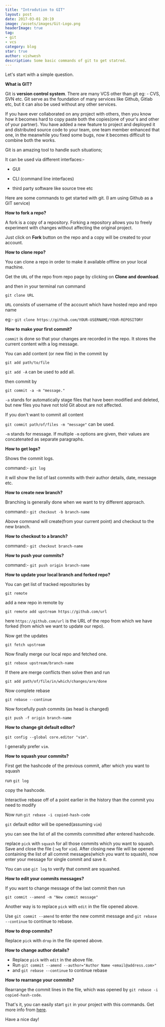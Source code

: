 ```yaml
---
title: "Introdution to GIT"
layout: post
date: 2017-03-01 20:19
image: /assets/images/Git-Logo.png
headerImage: true
tag:
- git
- vcs
category: blog
star: true
author: vishwesh
description: Some basic commands of git to get statred.
---
```


Let's start with a simple question.

**What is GIT?**


Git is **version control system**. There are many VCS other than git eg: - CVS, SVN etc. Git
serve as the foundation of many services like Github, Gitlab etc, but it can also be used without any other services.

If you have ever collaborated on any project with others, then you know how it becomes hard to copy paste both the copies(one of your's and other of your partner). You have added a new feature to project and deployed it and distributed source code to your team, one team member enhanced that one, in the meanwhile you fixed some bugs, now it becomes difficult to combine both the works.

Git is an amazing tool to handle such situations;

It can be used via different interfaces:-

- GUI

- CLI (command line interfaces)

- third party software like source tree etc

Here are some commands to get started with git. (I am using Github as a GIT service)

**How to fork a repo?**

A fork is a copy of a repository. Forking a repository allows you to freely experiment with changes without affecting the original project.

Just click on **Fork** button on the repo and a copy will be created to your account.

**How to clone repo?**


You can clone a repo in order to make it available offline on your local machine.

Get the `URL` of the repo from repo page by clicking on **Clone and download**.

and then in your terminal run command

`git clone URL`

`URL` consists of username of the account which have hosted repo and repo name

eg:- `git clone https://github.com/YOUR-USERNAME/YOUR-REPOSITORY`

**How to make your first commit?**

`commit` is done so that your changes are recorded in the repo. It stores the current content with a log message.

You can add content (or new file) in the commit by

`git add path/to/file`

`git add -A` can be used to add all.

then commit by

`git commit -a -m "message."`

`-a` stands for automatically stage files that have been modified and deleted, but new files you have not told Git about are not affected.

If you don't want to commit all content

`git commit path/of/files -m "message"` can be used.  

`-m` stands for message. If multiple `-m` options are given, their values are concatenated as separate paragraphs.

**How to get logs?**

Shows the commit logs.

command:- `git log`

it will show the list of last commits with their author details, date, message etc.

**How to create new branch?**


Branching is generally done when we want to try different approach.

command:- `git checkout -b branch-name`

Above command will create(from your current point) and checkout to the new branch.


**How to checkout to a branch?**


command:- `git checkout branch-name`


**How to push your commits?**

command:- `git push origin branch-name`

**How to update your local branch and forked repo?**

You can get list of tracked repositories by

`git remote`

add a new repo in remote by

`git remote add upstream https://github.com/url`

here `https://github.com/url` is the URL of the repo from which we have forked (from which we want to update our repo).

Now get the updates

`git fetch upstream`

Now finally merge our local repo and fetched one.

`git rebase upstream/branch-name`

If there are merge conflicts then solve then and run

`git add path/of/file/in/which/changes/are/done`

Now complete rebase

`git rebase --continue`

Now forcefully push commits (as head is changed)

`git push -f origin branch-name`

**How to change git default editor?**

`git config --global core.editor "vim"`.

I generally prefer `vim`.

**How to squash your commits?**

First get the hashcode of the previous commit, after which you want to squash

run `git log`

copy the hashcode.

Interactive rebase off of a point earlier in the history than the commit you need to modify

Now run `git rebase -i copied-hash-code`

`git` default editor will be opened(assuming `vim`)

you can see the list of all the commits committed after entered hashcode.

replace `pick` with `squash` for all those commits which you want to squash. Save and close the file (`:wq` for `vim`). After closing new file will be opened containing the list of all commit messages(which you want to squash), now enter your message for single commit and save it.

You can use `git log` to verify that commit are squashed.

**How to edit your commits messages?**

If you want to change message of the last commit then run

`git commit --amend -m "New commit message"`

Another way is to replace `pick` with `edit` in the file opened above.

Use `git commit --amend` to enter the new commit message and `git rebase --continue` to continue to rebase.

**How to drop commits?**

Replace `pick` with `drop` in the file opened above.

**How to change author details?**

- Replace `pick` with `edit` in the above file.
- Run `git commit --amend --author="Author Name <email@address.com>"`
- and `git rebase --continue` to continue rebase  

**How to rearrange your commits?**

Rearrange the commit lines in the file, which was opened by `git rebase -i copied-hash-code`.

That's it, you can easily start `git` in your project with this commands. Get more info from [here](https://git-scm.com/).

Have a nice day!
